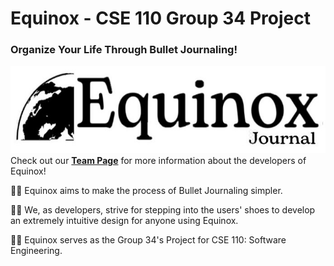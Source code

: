 # Equinox - CSE 110 Group 34 Project
### Organize Your Life Through Bullet Journaling!

![Equinox Logo](admin/branding/team-icon.jpeg)
Check out our [**Team Page**](./admin/team.md) for more information about the developers of Equinox!

👨‍💻 Equinox aims to make the process of Bullet Journaling simpler. 

👨‍💻 We, as developers, strive for stepping into the users' shoes to develop an extremely intuitive design for anyone using Equinox.

👨‍💻 Equinox serves as the Group 34's Project for CSE 110: Software Engineering.


